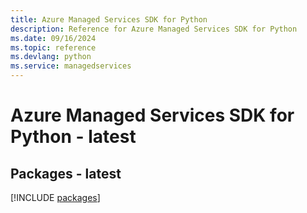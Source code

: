 ```yaml
---
title: Azure Managed Services SDK for Python
description: Reference for Azure Managed Services SDK for Python
ms.date: 09/16/2024
ms.topic: reference
ms.devlang: python
ms.service: managedservices
---
```

# Azure Managed Services SDK for Python - latest
## Packages - latest
[!INCLUDE [packages](managed-services-index.md)]